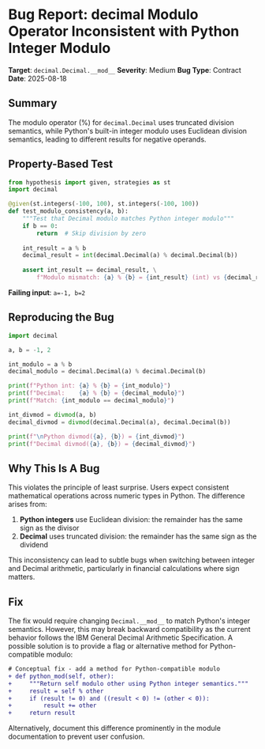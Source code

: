 # Bug Report: decimal Modulo Operator Inconsistent with Python Integer Modulo

**Target**: `decimal.Decimal.__mod__`
**Severity**: Medium
**Bug Type**: Contract
**Date**: 2025-08-18

## Summary

The modulo operator (%) for `decimal.Decimal` uses truncated division semantics, while Python's built-in integer modulo uses Euclidean division semantics, leading to different results for negative operands.

## Property-Based Test

```python
from hypothesis import given, strategies as st
import decimal

@given(st.integers(-100, 100), st.integers(-100, 100))
def test_modulo_consistency(a, b):
    """Test that Decimal modulo matches Python integer modulo"""
    if b == 0:
        return  # Skip division by zero
    
    int_result = a % b
    decimal_result = int(decimal.Decimal(a) % decimal.Decimal(b))
    
    assert int_result == decimal_result, \
        f"Modulo mismatch: {a} % {b} = {int_result} (int) vs {decimal_result} (Decimal)"
```

**Failing input**: `a=-1, b=2`

## Reproducing the Bug

```python
import decimal

a, b = -1, 2

int_modulo = a % b
decimal_modulo = decimal.Decimal(a) % decimal.Decimal(b)

print(f"Python int: {a} % {b} = {int_modulo}")
print(f"Decimal:    {a} % {b} = {decimal_modulo}")
print(f"Match: {int_modulo == decimal_modulo}")

int_divmod = divmod(a, b)
decimal_divmod = divmod(decimal.Decimal(a), decimal.Decimal(b))

print(f"\nPython divmod({a}, {b}) = {int_divmod}")
print(f"Decimal divmod({a}, {b}) = {decimal_divmod}")
```

## Why This Is A Bug

This violates the principle of least surprise. Users expect consistent mathematical operations across numeric types in Python. The difference arises from:

1. **Python integers** use Euclidean division: the remainder has the same sign as the divisor
2. **Decimal** uses truncated division: the remainder has the same sign as the dividend

This inconsistency can lead to subtle bugs when switching between integer and Decimal arithmetic, particularly in financial calculations where sign matters.

## Fix

The fix would require changing `Decimal.__mod__` to match Python's integer semantics. However, this may break backward compatibility as the current behavior follows the IBM General Decimal Arithmetic Specification. A possible solution is to provide a flag or alternative method for Python-compatible modulo:

```diff
# Conceptual fix - add a method for Python-compatible modulo
+ def python_mod(self, other):
+     """Return self modulo other using Python integer semantics."""
+     result = self % other
+     if (result != 0) and ((result < 0) != (other < 0)):
+         result += other
+     return result
```

Alternatively, document this difference prominently in the module documentation to prevent user confusion.